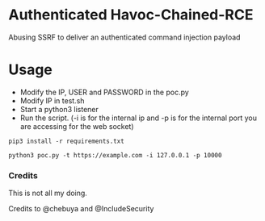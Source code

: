 # Authenticated Havoc-Chained-RCE
Abusing SSRF to deliver an authenticated command injection payload

# Usage

- Modify the IP, USER and PASSWORD in the poc.py
- Modify IP in test.sh
- Start a python3 listener
- Run the script. (-i is for the internal ip and -p is for the internal port you are accessing for the web socket)

```pip3 install -r requirements.txt```

```python3 poc.py -t https://example.com -i 127.0.0.1 -p 10000```


### Credits
This is not all my doing.

Credits to @chebuya and @IncludeSecurity
